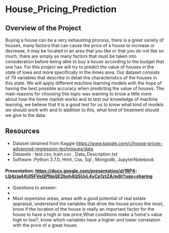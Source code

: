 # House_Pricing_Prediction

## Overview of the Project

Buying a house can be a very exhausting process, there is a great variety of houses, many factors that can cause the price of a house to increase or decrease, it may be located in an area that you like or that you do not like so much, there are simply so many factors that must be taken into consideration before being able to buy a house according to the budget that one has. For this project we will try to predict the value of houses in the state of Iowa and more specifically in the Ames area. Our dataset consists of 79 variables that describe in detail the characteristics of the houses in this state. We will apply different machine learning models with the hope of having the best possible accuracy when predicting the value of houses. The main reasons for choosing this topic was wanting to know a little more about how the home market works and to test our knowledge of machine learning, we believe that it is a good test for us to know what kind of models we should work with and In addition to this, what kind of treatment should we give to the data.

## Resources
 
- Dataset obtained from Kaggle https://www.kaggle.com/c/house-prices-advanced-regression-techniques/data 
- Datasets : test.csv, train.csv , Data_Description.txt
- Software :Python 3.7.0, Html, Css, Sql , Mongodb, JupyterNotebook

#### Presentation: https://docs.google.com/presentation/d/1RP4-LQ4zja44UlSFVeQPNpQE2bsh4QSUvL4yCp1ztZA/edit?usp=sharing



- Questions to answer:
- 
- Most expensive areas, areas with a good potential of real estate appraisal, understand the variables that drive the house prices the most, know if the location of the house is really an important factor for the house to have a high or low price,What conditions  make a home's value high or low?, know which variables have a higher and lower correlation with the price of a great house.
